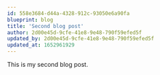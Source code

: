 ```yaml
---
id: 558e3684-d44a-4328-912c-93050e6a90fa
blueprint: blog
title: 'Second blog post'
author: 2d00e45d-9cfe-41e8-9e48-790f59efed5f
updated_by: 2d00e45d-9cfe-41e8-9e48-790f59efed5f
updated_at: 1652961929
---
```

This is my second blog post.